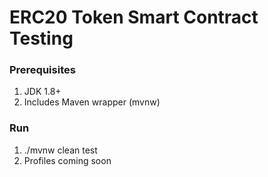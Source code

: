 # ERC20 Token Smart Contract Testing

### Prerequisites
1. JDK 1.8+
2. Includes Maven wrapper (mvnw)

### Run
1. ./mvnw clean test
2. Profiles coming soon